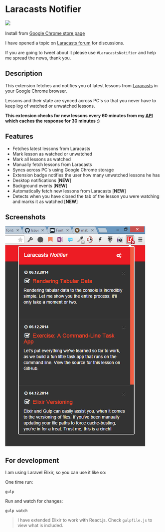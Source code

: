 # Laracasts Notifier

![ ](http://img.shields.io/gratipay/mabasic.svg)

Install from [Google Chrome store page](https://chrome.google.com/webstore/detail/laracasts-notifier/aidlbngabkfmnfmfjgnmfhihjcpdbbjo)

I have opened a topic on [Laracasts forum](https://laracasts.com/discuss/channels/general-discussion/laracasts-notifier-extension-for-google-chrome) for discussions.

If you are going to tweet about it please use `#LaracastsNotifier` and help me spread the news, thank you.

## Description

This extension fetches and notifies you of latest lessons from [Laracasts](https://laracasts.com) in your Google Chrome browser.

Lessons and their state are synced across PC's so that you never have to keep log of watched or unwatched lessons.

**This extension checks for new lessons every 60 minutes from my [API](https://github.com/mabasic/laracasts-feed) which caches the response for 30 minutes :)**

## Features

- Fetches latest lessons from Laracasts
- Mark lesson as watched or unwatched
- Mark all lessons as watched
- Manually fetch lessons from Laracasts
- Syncs across PC's using Google Chrome storage
- Extension badge notifies the user how many unwatched lessons he has
- Desktop notifications [**NEW**]
- Background events [**NEW**]
- Automatically fetch new lessons from Laracasts [**NEW**]
- Detects when you have closed the tab of the lesson you were watching and marks it as watched [**NEW**]

## Screenshots

![ ](sc1.png)

## For development

I am using Laravel Elixir, so you can use it like so:

One time run:

```
gulp
```

Run and watch for changes:

```
gulp watch
```

> I have extended Elixir to work with React.js. Check `gulpfile.js` to view what is included.